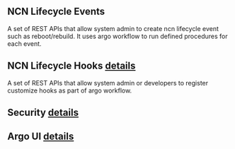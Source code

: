 ## NCN Lifecycle Events

A set of REST APIs that allow system admin to create ncn lifecycle event such as reboot/rebuild. It uses argo workflow to run defined procedures for each event.

## NCN Lifecycle Hooks [details](https://github.com/Cray-HPE/cray-nls/blob/master/docs/NCN%20Lifecycle%20Hooks.md)

A set of REST APIs that allow system admin or developers to register customize hooks as part of argo workflow.

## Security [details](https://github.com/Cray-HPE/cray-nls/blob/master/docs/security.md)

## Argo UI [details](https://github.com/Cray-HPE/cray-nls/blob/master/docs/argo.md)
